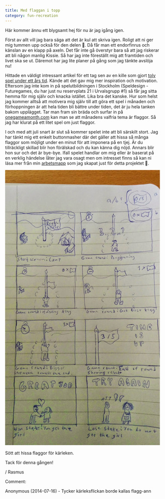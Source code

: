 ```yaml
---
title: Med flaggan i topp
category: fun-recreation
---
```


Här kommer ännu ett blygsamt hej för nu är jag igång igen.

Först av allt vill jag bara säga att det är kul att skriva igen. Roligt att ni ger mig tummen upp också för den delen 🙂. Då får man ett endorfinrus och känslan av en klapp på axeln.
Det får inte gå överstyr bara så att jag riskerar att bli någon manlig Kissie. Så har jag inte föreställt mig att framtiden och livet ska se ut.
Däremot har jag lite planer på gång som jag tänkte avslöja nu!

Hittade en väldigt intressant artikel för ett tag sen av en kille som gjort [tolv spel under ett års tid](http://gamedevelopment.tutsplus.com/articles/1gam-how-to-succeed-at-making-one-game-a-month--gamedev-3695).
Kände att det gav mig mer inspiration och motivation. Eftersom jag inte kom in på spelutbildningen i Stockholm (Speldesign - Futuregames, du har just nu                      reservplats 21 i Urvalsgrupp #1) så får jag sitta hemma för mig själv och knacka istället. Lika bra det kanske.
Hur som helst jag kommer alltså att motivera mig själv till att göra ett spel i månaden och förhoppningen är att hela tiden bli bättre under tiden, det är ju hela tanken bakom upplägget.
Tar man fram sin bräda och surfar in på [onegameamonth.com](http://onegameamonth.com/) kan man se att månadens valfria tema är flaggor. Så jag har klurat på ett litet spel om just flaggor.

I och med att juli snart är slut så kommer spelet inte att bli särskilt stort. Jag har tänkt mig ett enkelt buttonmasher där det gäller att hissa så många flaggor som möjligt under en minut för att imponera på en tjej. Är du tillräckligt skillad blir hon förälskad och du kan känna dig nöjd. Annars blir hon sur och det är bye-bye.
Ifall spelet handlar om mig eller är baserat på en verklig händelse låter jag vara osagt men  om intresset finns så kan ni läsa mer från min [arbetsmapp](https://drive.google.com/folderview?id=0B0YAOyHaBJz7V2dQTnB4bU1RYWc&amp;usp=sharing) som jag skapat just för detta projektet 🙂.

[![](/assets/images/flag-frenzy-draft.jpg)](/assets/images/flag-frenzy-draft.jpg)

Sött att hissa flaggor för kärleken.

Tack för denna gången!

/ Rasmus 

Comment: 

Anonymous (2014-07-16) - Tycker kärleksflickan borde kallas flagg-ann